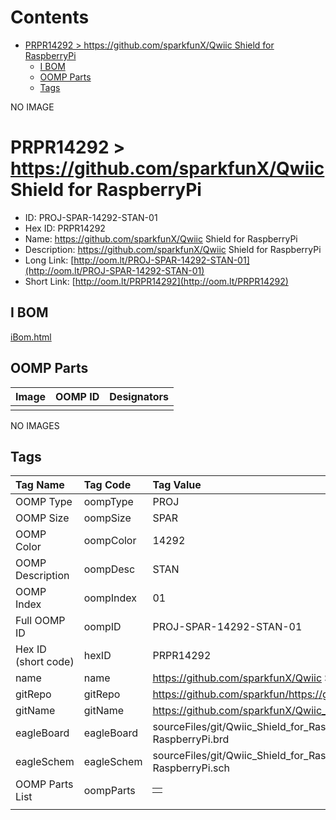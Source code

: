 



Contents
========

* [PRPR14292 > https://github.com/sparkfunX/Qwiic Shield for RaspberryPi](#prpr14292--httpsgithubcomsparkfunxqwiic-shield-for-raspberrypi)
	* [I BOM](#i-bom)
	* [OOMP Parts](#oomp-parts)
	* [Tags](#tags)
  
NO IMAGE  
# PRPR14292 > https://github.com/sparkfunX/Qwiic Shield for RaspberryPi

- ID: PROJ-SPAR-14292-STAN-01
- Hex ID: PRPR14292
- Name: https://github.com/sparkfunX/Qwiic Shield for RaspberryPi
- Description: https://github.com/sparkfunX/Qwiic Shield for RaspberryPi
- Long Link: [http://oom.lt/PROJ-SPAR-14292-STAN-01](http://oom.lt/PROJ-SPAR-14292-STAN-01)
- Short Link: [http://oom.lt/PRPR14292](http://oom.lt/PRPR14292)

## I BOM
  
[iBom.html](https://htmlpreview.github.io/?https://github.com/oomlout/oomlout_OOMP_projects_V2/blob/main/PROJ/SPAR/14292/STAN/01/ibom.html)
## OOMP Parts
  

|Image|OOMP ID|Designators|
| :--- | :--- | :--- |
||||
  
NO IMAGES  
## Tags
  

|Tag Name|Tag Code|Tag Value|
| :--- | :--- | :--- |
|OOMP Type|oompType|PROJ|
|OOMP Size|oompSize|SPAR|
|OOMP Color|oompColor|14292|
|OOMP Description|oompDesc|STAN|
|OOMP Index|oompIndex|01|
|Full OOMP ID|oompID|PROJ-SPAR-14292-STAN-01|
|Hex ID (short code)|hexID|PRPR14292|
|name|name|https://github.com/sparkfunX/Qwiic Shield for RaspberryPi|
|gitRepo|gitRepo|https://github.com/sparkfun/https://github.com/sparkfunX/Qwiic_Shield_for_RaspberryPi|
|gitName|gitName|https://github.com/sparkfunX/Qwiic_Shield_for_RaspberryPi|
|eagleBoard|eagleBoard|sourceFiles/git/Qwiic_Shield_for_RaspberryPi/Hardware/Qwiic Shield for RaspberryPi.brd|
|eagleSchem|eagleSchem|sourceFiles/git/Qwiic_Shield_for_RaspberryPi/Hardware/Qwiic Shield for RaspberryPi.sch|
|OOMP Parts List|oompParts|<table><tr><td></td></tr></table>|
||||
